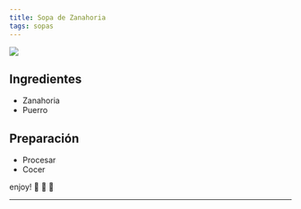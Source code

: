 ```yaml
---
title: Sopa de Zanahoria
tags: sopas
---
```

<img class="image image--md" src="https://github.com/dadapunk/recetas/blob/master/assets/images/sopaZanahoria.jpg"/>

## Ingredientes
- Zanahoria
- Puerro
  
## Preparación
- Procesar
- Cocer

enjoy! :ghost: :ghost: :ghost:


<!--more-->

---
